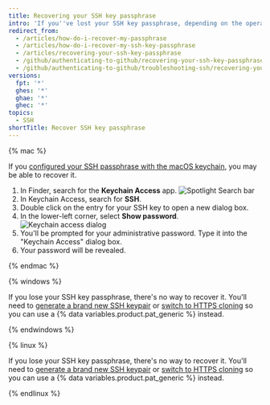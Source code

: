```yaml
---
title: Recovering your SSH key passphrase
intro: 'If you''ve lost your SSH key passphrase, depending on the operating system you use, you may either recover it or you may need to generate a new SSH key passphrase.'
redirect_from:
  - /articles/how-do-i-recover-my-passphrase
  - /articles/how-do-i-recover-my-ssh-key-passphrase
  - /articles/recovering-your-ssh-key-passphrase
  - /github/authenticating-to-github/recovering-your-ssh-key-passphrase
  - /github/authenticating-to-github/troubleshooting-ssh/recovering-your-ssh-key-passphrase
versions:
  fpt: '*'
  ghes: '*'
  ghae: '*'
  ghec: '*'
topics:
  - SSH
shortTitle: Recover SSH key passphrase
---
```

{% mac %}

If you [configured your SSH passphrase with the macOS keychain](/authentication/connecting-to-github-with-ssh/working-with-ssh-key-passphrases#saving-your-passphrase-in-the-keychain), you may be able to recover it.

1. In Finder, search for the **Keychain Access** app.
   ![Spotlight Search bar](/assets/images/help/setup/keychain-access.png)
2. In Keychain Access, search for **SSH**.
3. Double click on the entry for your SSH key to open a new dialog box.
4. In the lower-left corner, select **Show password**.
   ![Keychain access dialog](/assets/images/help/setup/keychain_show_password_dialog.png)
5. You'll be prompted for your administrative password. Type it into the "Keychain Access" dialog box.
6. Your password will be revealed.

{% endmac %}

{% windows %}

If you lose your SSH key passphrase, there's no way to recover it. You'll need to [generate a brand new SSH keypair](/authentication/connecting-to-github-with-ssh/generating-a-new-ssh-key-and-adding-it-to-the-ssh-agent) or [switch to HTTPS cloning](/get-started/getting-started-with-git/about-remote-repositories#cloning-with-https-urls) so you can use a {% data variables.product.pat_generic %} instead.

{% endwindows %}

{% linux %}

If you lose your SSH key passphrase, there's no way to recover it. You'll need to [generate a brand new SSH keypair](/authentication/connecting-to-github-with-ssh/generating-a-new-ssh-key-and-adding-it-to-the-ssh-agent) or [switch to HTTPS cloning](/get-started/getting-started-with-git/about-remote-repositories#cloning-with-https-urls) so you can use a {% data variables.product.pat_generic %} instead.

{% endlinux %}
